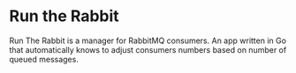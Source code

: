# Run the Rabbit
Run The Rabbit is a manager for RabbitMQ consumers. An app written in Go that automatically knows to adjust consumers numbers based on number of queued messages.
